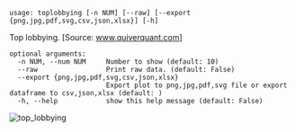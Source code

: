 ```
usage: toplobbying [-n NUM] [--raw] [--export {png,jpg,pdf,svg,csv,json,xlsx}] [-h]
```

Top lobbying. [Source: www.quiverquant.com]

```
optional arguments:
  -n NUM, --num NUM     Number to show (default: 10)
  --raw                 Print raw data. (default: False)
  --export {png,jpg,pdf,svg,csv,json,xlsx}
                        Export plot to png,jpg,pdf,svg file or export dataframe to csv,json,xlsx (default: )
  -h, --help            show this help message (default: False)
  ```
![top_lobbying](https://user-images.githubusercontent.com/25267873/120707733-9e0ff200-c4b2-11eb-9430-552d92f3fc74.png)
